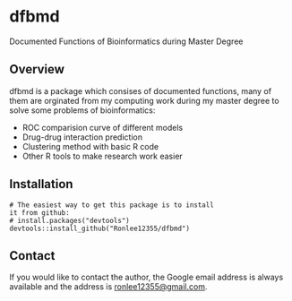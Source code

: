 # dfbmd

Documented Functions of Bioinformatics during Master Degree

## Overview

dfbmd is a package which consises of documented functions, many of them are orginated from my computing work during my master degree to solve some problems of bioinformatics: 

* ROC comparision curve of different models
* Drug-drug interaction prediction
* Clustering method with basic R code
* Other R tools to make research work easier  


## Installation

```
# The easiest way to get this package is to install 
it from github:
# install.packages("devtools")
devtools::install_github("Ronlee12355/dfbmd")
```

## Contact

If you would like to contact the author, the Google email address is always available and the address is ronlee12355@gmail.com.   

